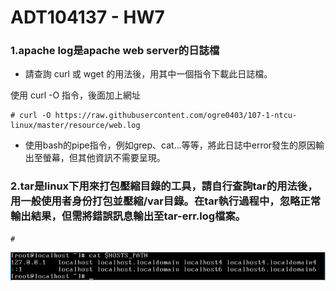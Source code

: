 # ADT104137 - HW7

### 1.apache log是apache web server的日誌檔

* 請查詢 curl 或 wget 的用法後，用其中一個指令下載此日誌檔。

使用 curl -O 指令，後面加上網址
<pre><code># curl -O https://raw.githubusercontent.com/ogre0403/107-1-ntcu-linux/master/resource/web.log</code></pre>



* 使用bash的pipe指令，例如grep、cat...等等，將此日誌中error發生的原因輸出至螢幕，但其他資訊不需要呈現。



### 2.tar是linux下用來打包壓縮目錄的工具，請自行查詢tar的用法後，用一般使用者身份打包並壓縮/var目錄。在tar執行過程中，忽略正常輸出結果，但需將錯誤訊息輸出至tar-err.log檔案。


<pre><code>#</code></pre>
![02](pic5/02.PNG)<br/>
